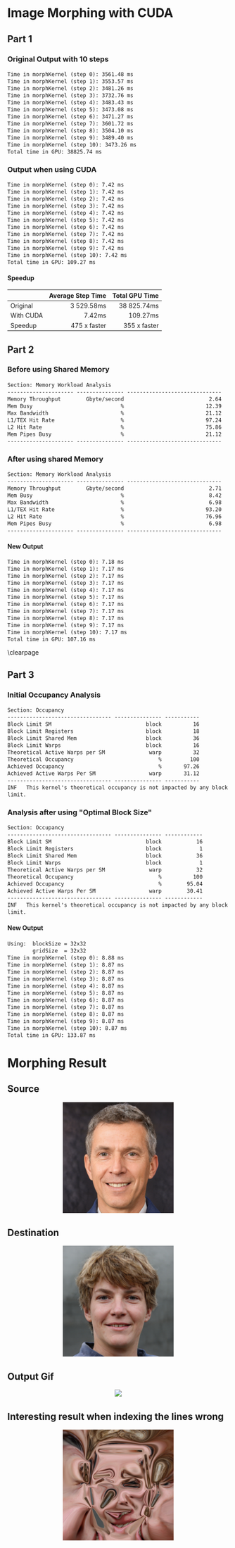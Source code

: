 # Image Morphing with CUDA

## Part 1
### Original Output with 10 steps
```-
Time in morphKernel (step 0): 3561.48 ms
Time in morphKernel (step 1): 3553.57 ms
Time in morphKernel (step 2): 3481.26 ms
Time in morphKernel (step 3): 3732.76 ms
Time in morphKernel (step 4): 3483.43 ms
Time in morphKernel (step 5): 3473.08 ms
Time in morphKernel (step 6): 3471.27 ms
Time in morphKernel (step 7): 3601.72 ms
Time in morphKernel (step 8): 3504.10 ms
Time in morphKernel (step 9): 3489.40 ms
Time in morphKernel (step 10): 3473.26 ms
Total time in GPU: 38825.74 ms
```


### Output when using CUDA

```-
Time in morphKernel (step 0): 7.42 ms
Time in morphKernel (step 1): 7.42 ms
Time in morphKernel (step 2): 7.42 ms
Time in morphKernel (step 3): 7.42 ms
Time in morphKernel (step 4): 7.42 ms
Time in morphKernel (step 5): 7.42 ms
Time in morphKernel (step 6): 7.42 ms
Time in morphKernel (step 7): 7.42 ms
Time in morphKernel (step 8): 7.42 ms
Time in morphKernel (step 9): 7.42 ms
Time in morphKernel (step 10): 7.42 ms
Total time in GPU: 109.27 ms
```

#### Speedup


|           | Average Step Time | Total GPU Time |
| :-------- | ----------------: | -------------: |
| Original  |        3 529.58ms |    38 825.74ms |
| With CUDA |            7.42ms |       109.27ms |
| Speedup   |      475 x faster |   355 x faster |


## Part 2

### Before using Shared Memory
```-
Section: Memory Workload Analysis
--------------------- --------------- ------------------------------
Memory Throughput        Gbyte/second                           2.64
Mem Busy                            %                          12.39
Max Bandwidth                       %                          21.12
L1/TEX Hit Rate                     %                          97.24
L2 Hit Rate                         %                          75.86
Mem Pipes Busy                      %                          21.12
--------------------- --------------- ------------------------------
```

### After using shared Memory
```-
Section: Memory Workload Analysis
--------------------- --------------- ------------------------------
Memory Throughput        Gbyte/second                           2.71
Mem Busy                            %                           8.42
Max Bandwidth                       %                           6.98
L1/TEX Hit Rate                     %                          93.20
L2 Hit Rate                         %                          76.96
Mem Pipes Busy                      %                           6.98
--------------------- --------------- ------------------------------
```
#### New Output
```-
Time in morphKernel (step 0): 7.18 ms
Time in morphKernel (step 1): 7.17 ms
Time in morphKernel (step 2): 7.17 ms
Time in morphKernel (step 3): 7.17 ms
Time in morphKernel (step 4): 7.17 ms
Time in morphKernel (step 5): 7.17 ms
Time in morphKernel (step 6): 7.17 ms
Time in morphKernel (step 7): 7.17 ms
Time in morphKernel (step 8): 7.17 ms
Time in morphKernel (step 9): 7.17 ms
Time in morphKernel (step 10): 7.17 ms
Total time in GPU: 107.16 ms
```

\clearpage
## Part 3

### Initial Occupancy Analysis
```-
Section: Occupancy
--------------------------------- --------------- -----------
Block Limit SM                              block          16
Block Limit Registers                       block          18
Block Limit Shared Mem                      block          36
Block Limit Warps                           block          16
Theoretical Active Warps per SM              warp          32
Theoretical Occupancy                           %         100
Achieved Occupancy                              %       97.26
Achieved Active Warps Per SM                 warp       31.12
--------------------------------- --------------- -----------
INF   This kernel's theoretical occupancy is not impacted by any block limit.    
```

### Analysis after using "Optimal Block Size"
```-
Section: Occupancy
--------------------------------- --------------- ------------
Block Limit SM                              block           16
Block Limit Registers                       block            1
Block Limit Shared Mem                      block           36
Block Limit Warps                           block            1
Theoretical Active Warps per SM              warp           32
Theoretical Occupancy                           %          100
Achieved Occupancy                              %        95.04
Achieved Active Warps Per SM                 warp        30.41
--------------------------------- --------------- ------------
INF   This kernel's theoretical occupancy is not impacted by any block limit.       
```

#### New Output

```-
Using:  blockSize = 32x32
        gridSize  = 32x32
Time in morphKernel (step 0): 8.88 ms
Time in morphKernel (step 1): 8.87 ms
Time in morphKernel (step 2): 8.87 ms
Time in morphKernel (step 3): 8.87 ms
Time in morphKernel (step 4): 8.87 ms
Time in morphKernel (step 5): 8.87 ms
Time in morphKernel (step 6): 8.87 ms
Time in morphKernel (step 7): 8.87 ms
Time in morphKernel (step 8): 8.87 ms
Time in morphKernel (step 9): 8.87 ms
Time in morphKernel (step 10): 8.87 ms
Total time in GPU: 133.87 ms
```


# Morphing Result

## Source
<p align="center">
    <img src="images/input/man9.jpg" width="50%">
</p>

## Destination
<p align="center">
    <img src="images/input/man10.jpg" width="50%">
</p>

## Output Gif
<p align="center">
    <img src="images/output/video/morph.gif" width="70%">
</p>

## Interesting result when indexing the lines wrong
<p align="center">
    <img src="images/output/video/daheck.png" width="50%">
</p>
